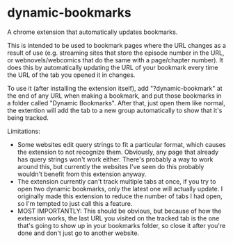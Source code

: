 # dynamic-bookmarks
A chrome extension that automatically updates bookmarks.

This is intended to be used to bookmark pages where the URL changes as a result of use (e.g. streaming sites that store the episode number in the URL, or webnovels/webcomics that do the same with a page/chapter number). It does this by automatically updating the URL of your bookmark every time the URL of the tab you opened it in changes.

To use it (after installing the extension itself), add "?dynamic-bookmark" at the end of any URL when making a bookmark, and put those bookmarks in a folder called "Dynamic Bookmarks". After that, just open them like normal, the extention will add the tab to a new group automatically to show that it's being tracked.

Limitations:
- Some websites edit query strings to fit a particular format, which causes the extension to not recognize them. Obviously, any page that already has query strings won't work either. There's probably a way to work around this, but currently the websites I've seen do this probably wouldn't benefit from this extension anyway.
- The extension currently can't track multiple tabs at once, if you try to open two dynamic bookmarks, only the latest one will actually update. I originally made this extension to reduce the number of tabs I had open, so I'm tempted to just call this a feature.
- MOST IMPORTANTLY: This should be obvious, but because of how the extension works, the last URL you visited on the tracked tab is the one that's going to show up in your bookmarks folder, so close it after you're done and don't just go to another website.

